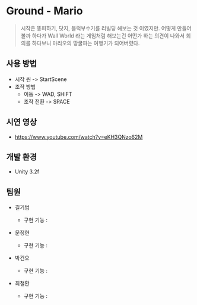 # Ground - Mario
> 시작은 똥피하기, 닷지, 블럭부수기를 리빌딩 해보는 것 이였지만.
> 어떻게 만들어 볼까 하다가 Wall World 라는 게임처럼 해보는건 어떤가 하는 의견이 나와서
> 회의를 하다보니 마리오의 땅굴파는 여행기가 되어버렸다.

## 사용 방법
  * 시작 씬 -> StartScene
  * 조작 방법
    * 이동 -> WAD, SHIFT
    * 조작 전환 -> SPACE
    
## 시연 영상
  * https://www.youtube.com/watch?v=eKH3QNzo62M

## 개발 환경
  * Unity 3.2f

## 팀원

* 길기범
    * 구현 기능 :

* 문정현
    * 구현 기능 :

* 박건오
    *  구현 기능 :

* 최철환
    * 구현 기능 :
